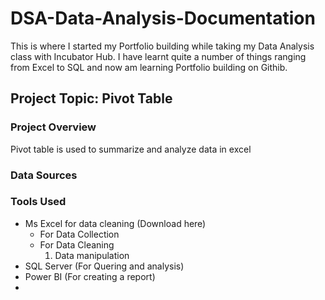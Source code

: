 # DSA-Data-Analysis-Documentation

This is where I started my Portfolio building while taking my Data Analysis class with Incubator Hub.
I have learnt quite a number of things ranging from Excel to SQL and now am learning Portfolio building on Githib.

## Project Topic: Pivot Table

### Project Overview
Pivot table is used to summarize and analyze data in excel

### Data Sources

### Tools Used
- Ms Excel for data cleaning (Download here)
    - For Data Collection
    - For Data Cleaning
      1. Data manipulation
- SQL Server (For Quering and analysis)
- Power BI (For creating a report)
-  
